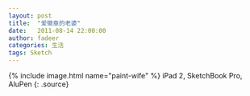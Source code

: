 ```yaml
---
layout: post
title:  "爱徽章的老婆"
date:   2011-08-14 22:00:00
author: fadeer
categories: 生活
tags: Sketch
---
```


{% include image.html name="paint-wife" %}
iPad 2, SketchBook Pro, AluPen
{: .source}
